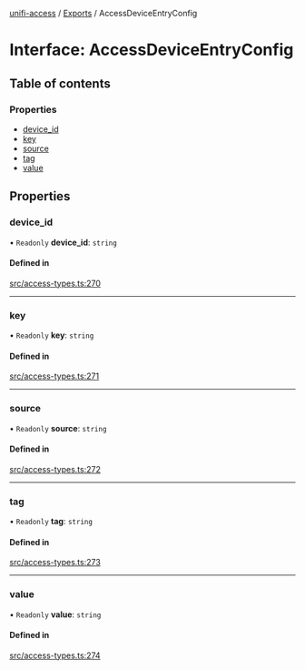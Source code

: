 [unifi-access](../README.md) / [Exports](../modules.md) / AccessDeviceEntryConfig

# Interface: AccessDeviceEntryConfig

## Table of contents

### Properties

- [device\_id](AccessDeviceEntryConfig.md#device_id)
- [key](AccessDeviceEntryConfig.md#key)
- [source](AccessDeviceEntryConfig.md#source)
- [tag](AccessDeviceEntryConfig.md#tag)
- [value](AccessDeviceEntryConfig.md#value)

## Properties

### device\_id

• `Readonly` **device\_id**: `string`

#### Defined in

[src/access-types.ts:270](https://github.com/hjdhjd/unifi-access/blob/e0dcb0f/src/access-types.ts#L270)

___

### key

• `Readonly` **key**: `string`

#### Defined in

[src/access-types.ts:271](https://github.com/hjdhjd/unifi-access/blob/e0dcb0f/src/access-types.ts#L271)

___

### source

• `Readonly` **source**: `string`

#### Defined in

[src/access-types.ts:272](https://github.com/hjdhjd/unifi-access/blob/e0dcb0f/src/access-types.ts#L272)

___

### tag

• `Readonly` **tag**: `string`

#### Defined in

[src/access-types.ts:273](https://github.com/hjdhjd/unifi-access/blob/e0dcb0f/src/access-types.ts#L273)

___

### value

• `Readonly` **value**: `string`

#### Defined in

[src/access-types.ts:274](https://github.com/hjdhjd/unifi-access/blob/e0dcb0f/src/access-types.ts#L274)
